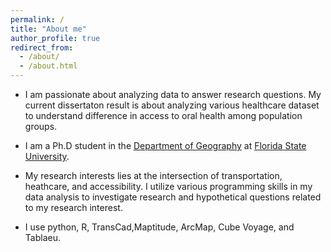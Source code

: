 ```yaml
---
permalink: /
title: "About me"
author_profile: true
redirect_from: 
  - /about/
  - /about.html
---
```


* I am passionate about analyzing data to answer research questions. My current dissertaton result is about analyzing various healthcare 
  dataset to understand difference in access to oral health among population groups.

* I am a Ph.D student in the [Department of Geography](http://geography.fsu.edu/) at [Florida State University](https://www.fsu.edu/).

* My research interests lies at the intersection of transportation, heathcare, and accessibility. I utilize various programming skills in 
  my data analysis to investigate research and hypothetical questions related to my research interest. 

* I use python, R, TransCad,Maptitude, ArcMap, Cube Voyage, and Tablaeu.

